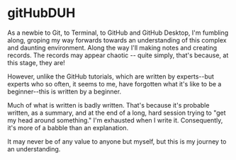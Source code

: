 # gitHubDUH
As a newbie to Git, to Terminal, to GitHub and GitHub Desktop, I'm fumbling along, groping my way forwards towards an understanding of this complex and daunting environment. Along the way I'll making notes and creating records. The records may appear chaotic -- quite simply, that's because, at this stage, they are!

However, unlike the GitHub tutorials, which are written by experts--but experts who so often, it seems to me, have forgotten what it's like to be a beginner--this is written by a beginner.

Much of what is written is badly written. That's because it's probable written, as a summary, and at the end of a long, hard session trying to "get my head around something." I'm exhausted when I write it. Consequently, it's more of a babble than an explanation.

It may never be of any value to anyone but myself, but this is my journey to an understanding.
